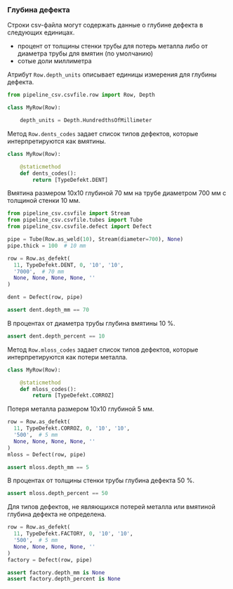 ### Глубина дефекта

Строки csv-файла могут содержать данные о глубине дефекта в следующих единицах.

- процент от толщины стенки трубы для потерь металла либо от диаметра трубы для вмятин (по умолчанию)
- сотые доли миллиметра

Атрибут `Row.depth_units` описывает единицы измерения для глубины дефекта.

```python
from pipeline_csv.csvfile.row import Row, Depth

class MyRow(Row):

    depth_units = Depth.HundredthsOfMillimeter

```

Метод `Row.dents_codes` задает список типов дефектов, которые интерпретируются как вмятины.

```python
class MyRow(Row):

    @staticmethod
    def dents_codes():
        return [TypeDefekt.DENT]
```

Вмятина размером 10x10 глубиной 70 мм на трубе диаметром 700 мм c толщиной стенки 10 мм.

```python
from pipeline_csv.csvfile import Stream
from pipeline_csv.csvfile.tubes import Tube
from pipeline_csv.csvfile.defect import Defect

pipe = Tube(Row.as_weld(10), Stream(diameter=700), None)
pipe.thick = 100  # 10 mm

row = Row.as_defekt(
  11, TypeDefekt.DENT, 0, '10', '10',
  '7000',  # 70 mm
  None, None, None, None, ''
)

dent = Defect(row, pipe)

assert dent.depth_mm == 70
```

В процентах от диаметра трубы глубина вмятины 10 %.

```python
assert dent.depth_percent == 10
```

Метод `Row.mloss_codes` задает список типов дефектов, которые интерпретируются как потери металла.

```python
class MyRow(Row):

    @staticmethod
    def mloss_codes():
        return [TypeDefekt.CORROZ]
```

Потеря металла размером 10x10 глубиной 5 мм.

```python
row = Row.as_defekt(
  11, TypeDefekt.CORROZ, 0, '10', '10',
  '500',  # 5 mm
  None, None, None, None, ''
)
mloss = Defect(row, pipe)

assert mloss.depth_mm == 5
```

В процентах от толщины стенки трубы глубина дефекта 50 %.

```python
assert mloss.depth_percent == 50
```

Для типов дефектов, не являющихся потерей металла или вмятиной глубина дефекта не определена.

```python
row = Row.as_defekt(
  11, TypeDefekt.FACTORY, 0, '10', '10',
  '500',  # 5 mm
  None, None, None, None, ''
)
factory = Defect(row, pipe)

assert factory.depth_mm is None
assert factory.depth_percent is None
```
